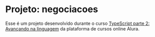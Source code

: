 # Projeto: negociacoes

Esse é um projeto desenvolvido durante o curso [TypeScript parte 2: Avançando na linguagem](https://www.alura.com.br/curso-online-typescript-avancando-linguagem) da plataforma de cursos online Alura.
